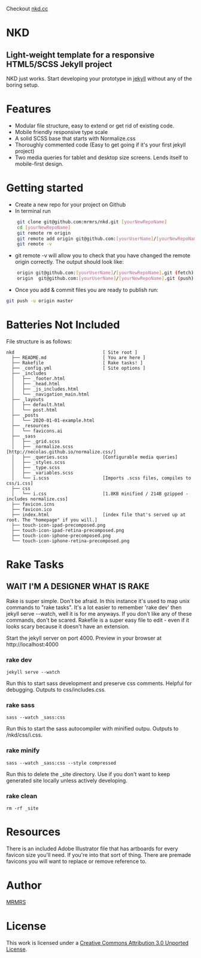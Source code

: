Checkout [nkd.cc](http://nkd.cc "NKD")

# NKD

## Light-weight template for a responsive HTML5/SCSS Jekyll project 

NKD just works.
Start developing your prototype in [jekyll](http://jekyllrb.com "Jekyll - Simple, blog-aware, static sites") 
without any of the boring setup.

# Features

* Modular file structure, easy to extend or get rid of existing code.
* Mobile friendly responsive type scale
* A solid SCSS base that starts with Normalize.css
* Thoroughly commented code (Easy to get going if it's your first jekyll project)
* Two media queries for tablet and desktop size screens. Lends itself to mobile-first design.

# Getting started

* Create a new repo for your project on Github
* In terminal run 
```bash
    git clone git@github.com:mrmrs/nkd.git [yourNewRepoName]
    cd [yourNewRepoName]
    git remote rm origin
    git remote add origin git@github.com:[yourUserName]/[yourNewRepoName].git
    git remote -v
```

* git remote -v will allow you to check that you have changed the remote origin correctly. The output should look like:
```bash
    origin git@github.com:[yourUserName]/[yourNewRepoName].git (fetch)
    origin  git@github.com:[yourUserName]/[yourNewRepoName].git (push)
```
  
* Once you add & commit files you are ready to publish run:
```bash
git push -u origin master
```

# Batteries Not Included

File structure is as follows:

```
nkd                                 [ Site root ] 
  ├── README.md                     [ You are here ]
  ├── Rakefile                      [ Rake tasks! ]
  ├── _config.yml                   [ Site options ]
  ├── _includes
  │   ├── _footer.html
  │   ├── _head.html
  │   ├── _js_includes.html
  │   └── _navigation_main.html
  ├── _layouts
  │   ├── default.html
  │   └── post.html
  ├── _posts
  │   └── 2020-01-01-example.html
  ├── _resources
  │   └── favicons.ai
  ├── _sass
  │   ├── _grid.scss
  │   ├── _normalize.scss           [http://necolas.github.io/normalize.css/]
  │   ├── _queries.scss             [Configurable media queries]
  │   ├── _styles.scss
  │   ├── _type.scss
  │   ├── _variables.scss
  │   └── i.scss                    [Imports .scss files, compiles to css/i.css]
  ├── css
  │   └── i.css                     [1.8KB minified / 214B gzipped - includes normalize.css]
  ├── favicon.icns
  ├── favicon.ico
  ├── index.html                    [index file that's served up at root. The "homepage" if you will.]
  ├── touch-icon-ipad-precomposed.png
  ├── touch-icon-ipad-retina-precomposed.png
  ├── touch-icon-iphone-precomposed.png
  └── touch-icon-iphone-retina-precomposed.png
```

# Rake Tasks
## WAIT I'M A DESIGNER WHAT IS RAKE 
Rake is super simple. Don't be afraid. In this instance it's used to map unix commands
to "rake tasks". It's a lot easier to remember 'rake dev' then jekyll serve --watch, well 
it is for me anyways. If you don't like any of these commands, don't be scared. Rakefile
is a super easy file to edit - even if it looks scary because it doesn't have an extension.

Start the jekyll server on port 4000. Preview in your browser at http://localhost:4000
### rake dev
```
jekyll serve --watch
```

Run this to start sass development and preserve css comments. Helpful for debugging. Outputs to css/includes.css. 
### rake sass
```
sass --watch _sass:css
```

Run this to start the sass autocompiler with minified outpu. Outputs to /nkd/css/i.css.
### rake minify
```
sass --watch _sass:css --style compressed
```

Run this to delete the _site directory. Use if you don't want to keep generated site locally unless actively developing.
### rake clean
```
rm -rf _site
```


# Resources

There is an included Adobe Illustrator file that has artboards for every favicon size you'll need.
If you're into that sort of thing. There are premade favicons you will want to replace or remove
reference to.

# Author
[MRMRS](http://mrmrs.cc "Adam Morse - Designer Developer")

# License
This work is licensed under a [Creative Commons Attribution 3.0 Unported
License](http://creativecommons.org/licenses/by/3.0/ "Creative Commons
License").
